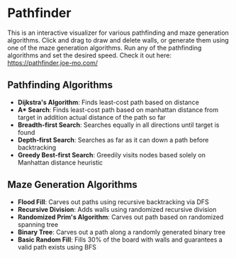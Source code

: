 # Pathfinder

This is an interactive visualizer for various pathfinding and maze generation
algorithms. Click and drag to draw and delete walls, or generate them using one
of the maze generation algorithms. Run any of the pathfinding algorithms and set
the desired speed. Check it out here: https://pathfinder.joe-mo.com/

## Pathfinding Algorithms

- **Dijkstra's Algorithm**: Finds least-cost path based on distance
- **A\* Search**: Finds least-cost path based on manhattan distance from target in
  addition actual distance of the path so far
- **Breadth-first Search**: Searches equally in all directions until target is found
- **Depth-first Search**: Searches as far as it can down a path before backtracking
- **Greedy Best-first Search**: Greedily visits nodes based solely on Manhattan
  distance heuristic

## Maze Generation Algorithms

- **Flood Fill**: Carves out paths using recursive backtracking via DFS
- **Recursive Division**: Adds walls using randomized recursive division
- **Randomized Prim's Algorithm**: Carves out path based on randomized spanning tree
- **Binary Tree**: Carves out a path along a randomly generated binary tree
- **Basic Random Fill**: Fills 30% of the board with walls and guarantees a valid
  path exists using BFS
